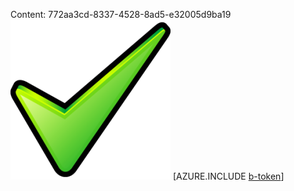 Content: 772aa3cd-8337-4528-8ad5-e32005d9ba19![image](48a5fd23-cdf3-4712-9776-d4f4113711b5.png)
[AZURE.INCLUDE [b-token](c37a5b53-18ab-4a61-9f24-835d9e404e4e.md)]

